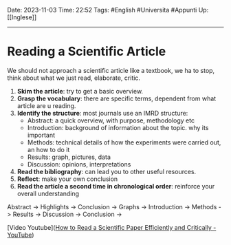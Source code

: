 Date: 2023-11-03
Time: 22:52
Tags: #English #Universita #Appunti 
Up: [[Inglese]]

---
# Reading a Scientific Article

We should not approach a scientific article like a textbook, we ha to stop, think about what we just read, elaborate, critic.
1. **Skim the article**: try to get a basic overview.
2. **Grasp the vocabulary**: there are specific terms, dependent from what article are u reading.
3. **Identify the structure**: most journals use an IMRD structure:
	- Abstract: a quick overview, with purpose, methodology etc
	- Introduction: background of information about the topic. why its important
	- Methods: technical details of how the experiments were carried out, an how to do it
	- Results: graph, pictures, data
	- Discussion: opinions, interpretations
4. **Read the bibliography**: can lead you to other useful resources.
5. **Reflect**: make your own conclusion
6. **Read the article a second time in chronological order**: reinforce your overall understanding

Abstract -> Highlights -> Conclusion -> Graphs -> Introduction -> Methods -> Results -> Discussion -> Conclusion ->

[Video Youtube]([How to Read a Scientific Paper Efficiently and Critically - YouTube](https://www.youtube.com/watch?v=lXJeU2dzzWo&ab_channel=ScientificWritingwithKarenL.McKee))
